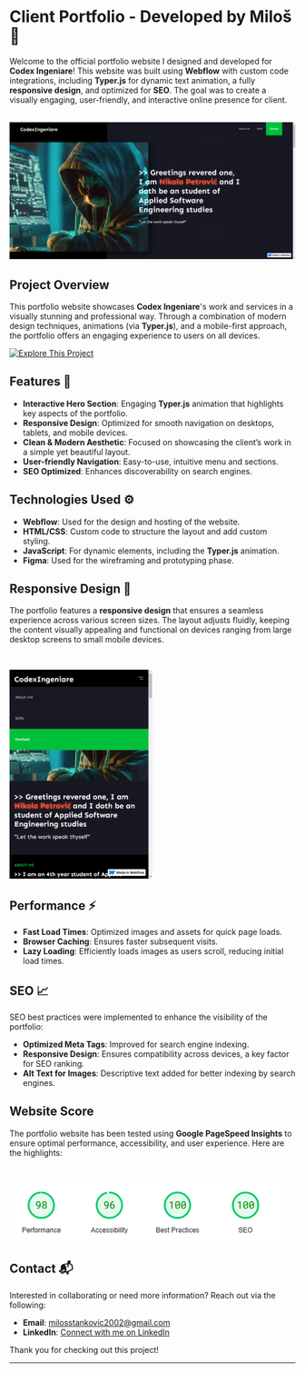 # Client Portfolio - Developed by Miloš 🎨

Welcome to the official portfolio website I designed and developed for **Codex Ingeniare**! This website was built using **Webflow** with custom code integrations, including **Typer.js** for dynamic text animation, a fully **responsive design**, and optimized for **SEO**. The goal was to create a visually engaging, user-friendly, and interactive online presence for client.

<br>

<img src="./assets/Hero.png">

## Project Overview

This portfolio website showcases **Codex Ingeniare**'s work and services in a visually stunning and professional way. Through a combination of modern design techniques, animations (via **Typer.js**), and a mobile-first approach, the portfolio offers an engaging experience to users on all devices.

[![Explore This Project](https://img.shields.io/badge/Explore%20This%20Project-black?style=for-the-badge)](https://codexingeniare-portfolio.webflow.io/)

## Features 🎯

- **Interactive Hero Section**: Engaging **Typer.js** animation that highlights key aspects of the portfolio.
- **Responsive Design**: Optimized for smooth navigation on desktops, tablets, and mobile devices.
- **Clean & Modern Aesthetic**: Focused on showcasing the client’s work in a simple yet beautiful layout.
- **User-friendly Navigation**: Easy-to-use, intuitive menu and sections.
- **SEO Optimized**: Enhances discoverability on search engines.

## Technologies Used ⚙️

- **Webflow**: Used for the design and hosting of the website.
- **HTML/CSS**: Custom code to structure the layout and add custom styling.
- **JavaScript**: For dynamic elements, including the **Typer.js** animation.
- **Figma**: Used for the wireframing and prototyping phase.

## Responsive Design 📱

The portfolio features a **responsive design** that ensures a seamless experience across various screen sizes. The layout adjusts fluidly, keeping the content visually appealing and functional on devices ranging from large desktop screens to small mobile devices.

<br>

<img src="./assets/Mobile.png" style="width: 50%;"></img>

## Performance ⚡

- **Fast Load Times**: Optimized images and assets for quick page loads.
- **Browser Caching**: Ensures faster subsequent visits.
- **Lazy Loading**: Efficiently loads images as users scroll, reducing initial load times.

## SEO 📈

SEO best practices were implemented to enhance the visibility of the portfolio:

- **Optimized Meta Tags**: Improved for search engine indexing.
- **Responsive Design**: Ensures compatibility across devices, a key factor for SEO ranking.
- **Alt Text for Images**: Descriptive text added for better indexing by search engines.

## Website Score
The portfolio website has been tested using **Google PageSpeed Insights** to ensure optimal performance, accessibility, and user experience. Here are the highlights:

<br>

<img src="./assets/Score.png"></img>

## Contact 📬

Interested in collaborating or need more information? Reach out via the following:

- **Email**: milosstankovic2002@gmail.com
- **LinkedIn**: [Connect with me on LinkedIn](https://www.linkedin.com/in/milo%C5%A1-stankovi%C4%87-6b3865186/)

Thank you for checking out this project!

---

